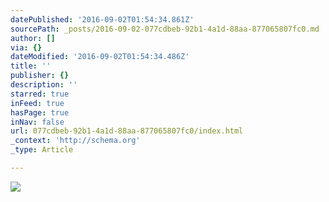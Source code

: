 ```yaml
---
datePublished: '2016-09-02T01:54:34.861Z'
sourcePath: _posts/2016-09-02-077cdbeb-92b1-4a1d-88aa-877065807fc0.md
author: []
via: {}
dateModified: '2016-09-02T01:54:34.486Z'
title: ''
publisher: {}
description: ''
starred: true
inFeed: true
hasPage: true
inNav: false
url: 077cdbeb-92b1-4a1d-88aa-877065807fc0/index.html
_context: 'http://schema.org'
_type: Article

---
```

![](https://the-grid-user-content.s3-us-west-2.amazonaws.com/536d5cfe-e3d9-46a6-8a93-273feccb9755.jpg)